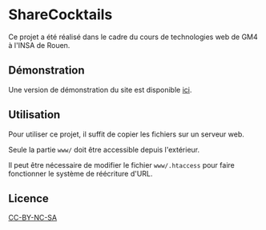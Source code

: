 # ShareCocktails

Ce projet a été réalisé dans le cadre du cours de technologies web de GM4 à
l'INSA de Rouen.

## Démonstration
Une version de démonstration du site est disponible [ici](http://sharecocktails.host22.com/).

## Utilisation
Pour utiliser ce projet, il suffit de copier les fichiers sur un serveur web.

Seule la partie `www/` doit être accessible depuis l'extérieur.

Il peut être nécessaire de modifier le fichier `www/.htaccess` pour faire fonctionner
le système de réécriture d'URL.

## Licence
[CC-BY-NC-SA](https://creativecommons.org/licenses/by-nc-sa/3.0/fr/)

